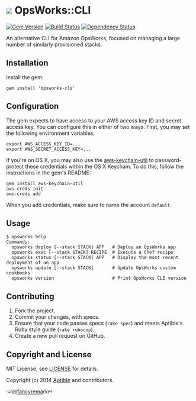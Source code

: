 # ![](https://raw.github.com/aptible/straptible/master/lib/straptible/rails/templates/public.api/icon-60px.png) OpsWorks::CLI

[![Gem Version](https://badge.fury.io/rb/opsworks-cli.png)](https://rubygems.org/gems/opsworks-cli)
[![Build Status](https://travis-ci.org/aptible/opsworks-cli.png?branch=master)](https://travis-ci.org/aptible/opsworks-cli)
[![Dependency Status](https://gemnasium.com/aptible/opsworks-cli.png)](https://gemnasium.com/aptible/opsworks-cli)

An alternative CLI for Amazon OpsWorks, focused on managing a large number of similarly provisioned stacks.

## Installation

Install the gem:

    gem install 'opsworks-cli'

## Configuration

The gem expects to have access to your AWS access key ID and secret access key. You can configure this in either of two ways. First, you may set the following environment variables:

    export AWS_ACCESS_KEY_ID=...
    export AWS_SECRET_ACCESS_KEY=...

If you're on OS X, you may also use the [aws-keychain-util](https://github.com/zwily/aws-keychain-util) to password-protect these credentials within the OS X Keychain. To do this, follow the instructions in the gem's README:

    gem install aws-keychain-util
    aws-creds init
    aws-creds add

When you add credentials, make sure to name the account `default`.

## Usage

```
$ opsworks help
Commands:
  opsworks deploy [--stack STACK] APP   # Deploy an OpsWorks app
  opsworks exec [--stack STACK] RECIPE  # Execute a Chef recipe
  opsworks status [--stack STACK] APP   # Display the most recent deployment of an app
  opsworks update [--stack STACK]       # Update OpsWorks custom cookbooks
  opsworks version                      # Print OpsWorks CLI version
```

## Contributing

1. Fork the project.
1. Commit your changes, with specs.
1. Ensure that your code passes specs (`rake spec`) and meets Aptible's Ruby style guide (`rake rubocop`).
1. Create a new pull request on GitHub.

## Copyright and License

MIT License, see [LICENSE](LICENSE.md) for details.

Copyright (c) 2014 [Aptible](https://www.aptible.com) and contributors.

[<img src="https://s.gravatar.com/avatar/f7790b867ae619ae0496460aa28c5861?s=60" style="border-radius: 50%;" alt="@fancyremarker" />](https://github.com/fancyremarker)
